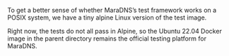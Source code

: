 To get a better sense of whether MaraDNS’s test framework works on
a POSIX system, we have a tiny alpine Linux version of the test
image.

Right now, the tests do not all pass in Alpine, so the Ubuntu 22.04
Docker image in the parent directory remains the official testing
platform for MaraDNS.
